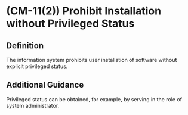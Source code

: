 
# (CM-11(2)) Prohibit Installation without Privileged Status

## Definition

The information system prohibits user installation of software without explicit privileged status.

## Additional Guidance

Privileged status can be obtained, for example, by serving in the role of system administrator.

